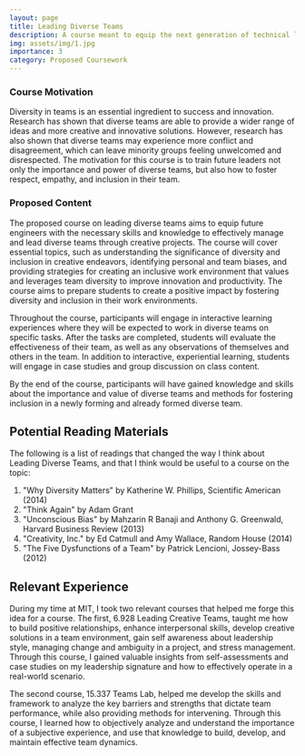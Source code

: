 ```yaml
---
layout: page
title: Leading Diverse Teams
description: A course meant to equip the next generation of technical leaders
img: assets/img/1.jpg
importance: 3
category: Proposed Coursework
---
```


### Course Motivation
Diversity in teams is an essential ingredient to success and innovation. Research has shown that diverse teams are able to provide a wider range of ideas and more creative and innovative solutions. However, research has also shown that diverse teams may experience more conflict and disagreement, which can leave minority groups feeling unwelcomed and disrespected. The motivation for this course is to train future leaders not only the importance and power of diverse teams, but also how to foster respect, empathy, and inclusion in their team.   

### Proposed Content 
The proposed course on leading diverse teams aims to equip future engineers with the necessary skills and knowledge to effectively manage and lead diverse teams through creative projects. The course will cover essential topics, such as understanding the significance of diversity and inclusion in creative endeavors, identifying personal and team biases, and providing strategies for creating an inclusive work environment that values and leverages team diversity to improve innovation and productivity. The course aims to prepare students to create a positive impact by fostering diversity and inclusion in their work environments.

Throughout the course, participants will engage in interactive learning experiences where they will be expected to work in diverse teams on specific tasks. After the tasks are completed, students will evaluate the effectiveness of their team, as well as any observations of themselves and others in the team. In addition to interactive, experiential learning, students will engage in case studies and group discussion on class content.

By the end of the course, participants will have gained knowledge and skills about the importance and value of diverse teams and methods for fostering inclusion in a newly forming and already formed diverse team. 

## Potential Reading Materials
The following is a list of readings that changed the way I think about Leading Diverse Teams, and that I think would be useful to a course on the topic:
1. "Why Diversity Matters" by Katherine W. Phillips, Scientific American (2014)
2. "Think Again" by Adam Grant
3. "Unconscious Bias" by Mahzarin R Banaji and Anthony G. Greenwald, Harvard Business Review (2013)
4. "Creativity, Inc." by Ed Catmull and Amy Wallace, Random House (2014)
5. "The Five Dysfunctions of a Team" by Patrick Lencioni, Jossey-Bass (2012)

## Relevant Experience
During my time at MIT, I took two relevant courses that helped me forge this idea for a course. The first, 6.928 Leading Creative Teams, taught me how to build positive relationships, enhance interpersonal skills, develop creative solutions in a team environment, gain self awareness about leadership style, managing change and ambiguity in a project, and stress management. Through this course, I gained valuable insights from self-assessments and case studies on my leadership signature and how to effectively operate in a real-world scenario. 

The second course, 15.337 Teams Lab, helped me develop the skills and framework to analyze the key barriers and strengths that dictate team performance, while also providing methods for intervening. Through this course, I learned how to objectively analyze and understand the importance of a subjective experience, and use that knowledge to build, develop, and maintain effective team dynamics. 
